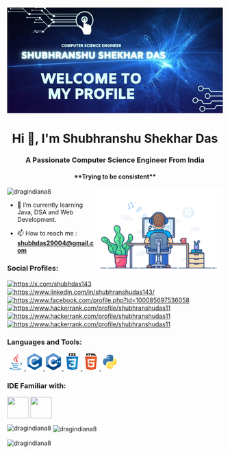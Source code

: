 ![logo](https://github.com/dragINDIANA8/dragINDIANA8/blob/main/banner.png.png?raw=true)
<h1 align="center">Hi 👋, I'm Shubhranshu Shekhar Das</h1>
<h3 align="center"> A Passionate Computer Science Engineer From India</h3>
<h4 align="center">**Trying to be consistent**</h4>


<img align="right" alt="coding" height ="200" width="300"
  src="https://raw.githubusercontent.com/SupianIDz/SupianIDz/main/coding.gif">

<p align="left"> <img src="https://komarev.com/ghpvc/?username=dragindiana8&label=Profile%20views&color=0e75b6&style=flat" alt="dragindiana8" /> </p>

- 🌱 I’m currently learning Java, DSA and Web Development.

- 📫 How to reach me : **shubhdas29004@gmail.com**

<h3 align="left">Social Profiles: </h3>
<p align="left">
<a href="https://x.com/Shubhdas143" target="blank"><img align="center" src="https://cdn.freelogovectors.net/wp-content/uploads/2023/07/twitter_x-logo-freelogovectors.net_.png" alt="https://x.com/shubhdas143" height="40" width="50" /></a>
<a href="https://www.linkedin.com/in/shubhranshudas143/" target="blank"><img align="center" src="https://raw.githubusercontent.com/rahuldkjain/github-profile-readme-generator/master/src/images/icons/Social/linked-in-alt.svg" alt="https://www.linkedin.com/in/shubhranshudas143/" height="30" width="40" /></a>
<a href="https://www.facebook.com/people/Shubhranshu-Das/pfbid0utmmU2eQ4FPZju5WvvmstnG8FG5wWg3VRkGzvqbj6phFQaF5sDgrrCjA2BrS48fSl/" target="blank"><img align="center" src="https://raw.githubusercontent.com/rahuldkjain/github-profile-readme-generator/master/src/images/icons/Social/facebook.svg" alt="https://www.facebook.com/profile.php?id=100085697536058" height="30" width="40" /></a>
<a href="https://www.hackerrank.com/profile/shubhranshudas11" target="blank"><img align="center" src="https://raw.githubusercontent.com/rahuldkjain/github-profile-readme-generator/master/src/images/icons/Social/hackerrank.svg" alt="https://www.hackerrank.com/profile/shubhranshudas11" height="30" width="40" /></a>
  <a href="https://leetcode.com/u/Shubhdas143/" target="blank"><img align="center" src="https://leetcode.com/static/images/LeetCode_logo_rvs.png" alt="https://www.hackerrank.com/profile/shubhranshudas11" height="40" width="40" /></a>
  <a href="https://www.codechef.com/users/shubhdas143" target="blank"><img align="center" src="https://cdn-1.webcatalog.io/catalog/codechef/codechef-icon-filled-256.png?v=1714773964077" alt="https://www.hackerrank.com/profile/shubhranshudas11" height="40" width="40" /></a>
</p>

<h3 align="left">Languages and Tools:</h3>
<a href="https://www.java.com" target="_blank" rel="noreferrer"> <img src="https://raw.githubusercontent.com/devicons/devicon/master/icons/java/java-original.svg" alt="java" width="40" height="40"/> </a> 
 <a href="https://www.cprogramming.com/" target="_blank" rel="noreferrer"> <img src="https://raw.githubusercontent.com/devicons/devicon/master/icons/c/c-original.svg" alt="c" width="40" height="40"/> </a> <a href="https://www.w3schools.com/cpp/" target="_blank" rel="noreferrer"> <img src="https://raw.githubusercontent.com/devicons/devicon/master/icons/cplusplus/cplusplus-original.svg" alt="cplusplus" width="40" height="40"/> </a> <a href="https://www.w3schools.com/css/" target="_blank" rel="noreferrer"> <img src="https://raw.githubusercontent.com/devicons/devicon/master/icons/css3/css3-original-wordmark.svg" alt="css3" width="40" height="40"/> </a> <a href="https://www.w3.org/html/" target="_blank" rel="noreferrer"> <img src="https://raw.githubusercontent.com/devicons/devicon/master/icons/html5/html5-original-wordmark.svg" alt="html5" width="40" height="40"/> </a> <a href="https://www.python.org" target="_blank" rel="noreferrer"> <img src="https://raw.githubusercontent.com/devicons/devicon/master/icons/python/python-original.svg" alt="python" width="40" height="40"/> </a> </p>

<h3 align="left">IDE Familiar with:</h3>
<p align="left">
<a href="https://code.visualstudio.com/brand" target="blank"><img align="center" src="https://code.visualstudio.com/assets/branding/app-icon.png" height="50" width="50" /></a>
<a href="https://www.jetbrains.com/idea/" target="blank"><img align="center" src="https://upload.wikimedia.org/wikipedia/commons/thumb/9/9c/IntelliJ_IDEA_Icon.svg/2048px-IntelliJ_IDEA_Icon.svg.png" height="50" width="50" /></a>
  
</p>


<p><img align="left" src="https://github-readme-stats.vercel.app/api/top-langs?username=dragindiana8&show_icons=true&locale=en&layout=compact" alt="dragindiana8" /></p>

<p>&nbsp;<img align="center" src="https://github-readme-stats.vercel.app/api?username=dragindiana8&show_icons=true&locale=en" alt="dragindiana8" /></p>

<p><img align="center" src="https://github-readme-streak-stats.herokuapp.com/?user=dragindiana8&" alt="dragindiana8" /></p>






